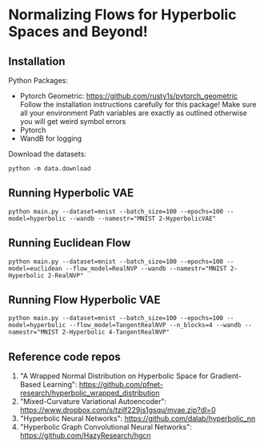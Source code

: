 # Normalizing Flows for Hyperbolic Spaces and Beyond!

## Installation
Python Packages:
- Pytorch Geometric: https://github.com/rusty1s/pytorch_geometric
Follow the installation instructions carefully for this package! Make sure all
your environment Path variables are exactly as outlined otherwise you will get
weird symbol errors
- Pytorch
- WandB for logging

Download the datasets:

`python -m data.download`

## Running Hyperbolic VAE
`python main.py --dataset=mnist --batch_size=100 --epochs=100 --model=hyperbolic --wandb --namestr="MNIST 2-HyperbolicVAE"`

## Running Euclidean Flow
`python main.py --dataset=mnist --batch_size=100 --epochs=100 --model=euclidean --flow_model=RealNVP --wandb --namestr="MNIST 2-Hyperbolic 2-RealNVP"`

## Running Flow Hyperbolic VAE
`python main.py --dataset=mnist --batch_size=100 --epochs=100 --model=hyperbolic --flow_model=TangentRealNVP --n_blocks=4 --wandb --namestr="MNIST 2-Hyperbolic 4-TangentRealNVP"`

## Reference code repos
1. "A Wrapped Normal Distribution on Hyperbolic Space for Gradient-Based
   Learning": https://github.com/pfnet-research/hyperbolic_wrapped_distribution
2. "Mixed-Curvature Variational Autoencoder":
   https://www.dropbox.com/s/tzilf229js1gsqu/mvae.zip?dl=0
3. "Hyperbolic Neural Networks": https://github.com/dalab/hyperbolic_nn
4. "Hyperbolic Graph Convolutional Neural Networks": https://github.com/HazyResearch/hgcn
